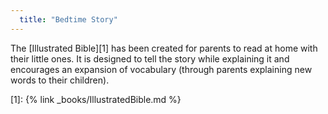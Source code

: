 ```yaml
---
  title: "Bedtime Story"
---
```

The [Illustrated Bible][1] has been created for parents to read at home with their little ones. It is designed to tell the story while explaining it and encourages an expansion of vocabulary (through parents explaining new words to their children).

[1]: {% link _books/IllustratedBible.md %}
